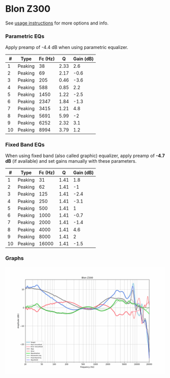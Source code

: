 # Blon Z300
See [usage instructions](https://github.com/jaakkopasanen/AutoEq#usage) for more options and info.

### Parametric EQs
Apply preamp of -4.4 dB when using parametric equalizer.

|   # | Type    |   Fc (Hz) |    Q |   Gain (dB) |
|-----|---------|-----------|------|-------------|
|   1 | Peaking |        38 | 2.33 |         2.6 |
|   2 | Peaking |        69 | 2.17 |        -0.6 |
|   3 | Peaking |       205 | 0.46 |        -3.6 |
|   4 | Peaking |       588 | 0.85 |         2.2 |
|   5 | Peaking |      1450 | 1.22 |        -2.5 |
|   6 | Peaking |      2347 | 1.84 |        -1.3 |
|   7 | Peaking |      3415 | 1.21 |         4.8 |
|   8 | Peaking |      5691 | 5.99 |        -2   |
|   9 | Peaking |      6252 | 2.32 |         3.1 |
|  10 | Peaking |      8994 | 3.79 |         1.2 |

### Fixed Band EQs
When using fixed band (also called graphic) equalizer, apply preamp of **-4.7 dB** (if available) and set gains manually with these parameters.

|   # | Type    |   Fc (Hz) |    Q |   Gain (dB) |
|-----|---------|-----------|------|-------------|
|   1 | Peaking |        31 | 1.41 |         1.8 |
|   2 | Peaking |        62 | 1.41 |        -1   |
|   3 | Peaking |       125 | 1.41 |        -2.4 |
|   4 | Peaking |       250 | 1.41 |        -3.1 |
|   5 | Peaking |       500 | 1.41 |         1   |
|   6 | Peaking |      1000 | 1.41 |        -0.7 |
|   7 | Peaking |      2000 | 1.41 |        -1.4 |
|   8 | Peaking |      4000 | 1.41 |         4.6 |
|   9 | Peaking |      8000 | 1.41 |         2   |
|  10 | Peaking |     16000 | 1.41 |        -1.5 |

### Graphs
![](./Blon%20Z300.png)
